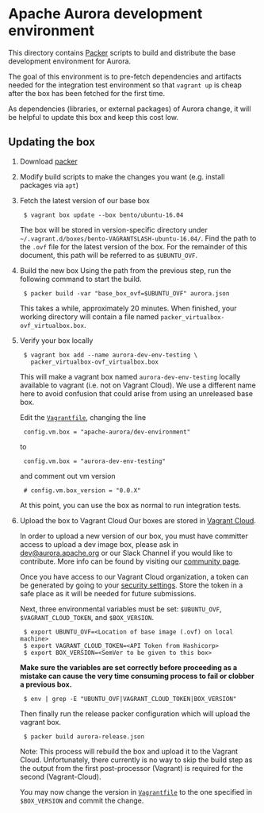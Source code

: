 # Apache Aurora development environment

This directory contains [Packer](https://packer.io) scripts
to build and distribute the base development environment for Aurora.

The goal of this environment is to pre-fetch dependencies and artifacts
needed for the integration test environment so that `vagrant up` is
cheap after the box has been fetched for the first time.

As dependencies (libraries, or external packages) of Aurora change, it
will be helpful to update this box and keep this cost low.

## Updating the box

1. Download [packer](https://www.packer.io/downloads.html)

2. Modify build scripts to make the changes you want
   (e.g. install packages via `apt`)

3. Fetch the latest version of our base box

        $ vagrant box update --box bento/ubuntu-16.04

    The box will be stored in version-specific directory under
    `~/.vagrant.d/boxes/bento-VAGRANTSLASH-ubuntu-16.04/`.  Find the path to the `.ovf` file for the
    latest version of the box.  For the remainder of this document, this path will be referred to as
    `$UBUNTU_OVF`.

4. Build the new box
    Using the path from the previous step, run the following command to start the build.

        $ packer build -var "base_box_ovf=$UBUNTU_OVF" aurora.json

    This takes a while, approximately 20 minutes.  When finished, your working directory will
    contain a file named `packer_virtualbox-ovf_virtualbox.box`.

5. Verify your box locally

        $ vagrant box add --name aurora-dev-env-testing \
          packer_virtualbox-ovf_virtualbox.box

    This will make a vagrant box named `aurora-dev-env-testing` locally available to vagrant
    (i.e. not on Vagrant Cloud).  We use a different name here to avoid confusion that could
    arise from using an unreleased base box.

    Edit the [`Vagrantfile`](../../Vagrantfile), changing the line

        config.vm.box = "apache-aurora/dev-environment"

    to

        config.vm.box = "aurora-dev-env-testing"

    and comment out vm version

        # config.vm.box_version = "0.0.X"

    At this point, you can use the box as normal to run integration tests.

6. Upload the box to Vagrant Cloud
    Our boxes are stored in [Vagrant Cloud](https://vagrantcloud.com/apache-aurora/dev-environment).

    In order to upload a new version of our box, you must have committer access to upload
    a dev image box, please ask in dev@aurora.apache.org or our Slack Channel
    if you would like to contribute. More info can be found by visiting our
    [community page](http://aurora.apache.org/community/).

    Once you have access to our Vagrant Cloud organization, a token can be generated by
    going to your [security settings](https://app.vagrantup.com/settings/security).
    Store the token in a safe place as it will be needed for future submissions.

    Next, three environmental variables must be set: `$UBUNTU_OVF`, `$VAGRANT_CLOUD_TOKEN`,
    and `$BOX_VERSION`.

        $ export UBUNTU_OVF=<Location of base image (.ovf) on local machine>
        $ export VAGRANT_CLOUD_TOKEN=<API Token from Hashicorp>
        $ export BOX_VERSION=<SemVer to be given to this box>

    **Make sure the variables are set correctly before proceeding as a mistake can cause
    the very time consuming process to fail or clobber a previous box.**

        $ env | grep -E "UBUNTU_OVF|VAGRANT_CLOUD_TOKEN|BOX_VERSION"

    Then finally run the release packer configuration which will upload the vagrant box.

        $ packer build aurora-release.json

    Note: This process will rebuild the box and upload it to the Vagrant Cloud. Unfortunately,
    there currently is no way to skip the build step as the output from the first post-processor
    (Vagrant) is required for the second (Vagrant-Cloud).

    You may now change the version in [`Vagrantfile`](../../Vagrantfile) to the one specified in
    `$BOX_VERSION` and commit the change.
